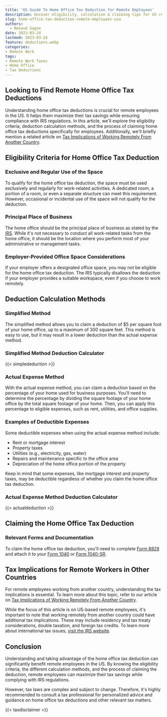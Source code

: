 ```yaml
---
title: 'US Guide To Home Office Tax Deduction for Remote Employees'
description: Uncover eligibility, calculation & claiming tips for US remote workers' home office tax deductions.
slug: home-office-tax-deduction-remote-employees-usa
authors:
  - Renaud Gagne
date: 2023-03-24
lastmod: 2023-03-24
feature: deductions.webp
categories:
- Remote Work
tags:
- Remote Work Taxes
- Home Office
- Tax Deductions
---
```

## Looking to Find Remote Home Office Tax Deductions

Understanding home office tax deductions is crucial for remote employees in the US. It helps them maximize their tax savings while ensuring compliance with IRS regulations. In this article, we'll explore the eligibility criteria, deduction calculation methods, and the process of claiming home office tax deductions specifically for employees. Additionally, we'll briefly mention a related article on [Tax Implications of Working Remotely From Another Country](https://www.remoteunbound.com/blog/remote-work-tax-implications-another-country/).

## Eligibility Criteria for Home Office Tax Deduction

### Exclusive and Regular Use of the Space

To qualify for the home office tax deduction, the space must be used exclusively and regularly for work-related activities. A dedicated room, a portion of a room, or even a separate structure can meet this requirement. However, occasional or incidental use of the space will not qualify for the deduction.

### Principal Place of Business

The home office should be the principal place of business as stated by the [IRS](https://www.irs.gov/businesses/small-businesses-self-employed/home-office-deduction). While it's not necessary to conduct all work-related tasks from the home office, it should be the location where you perform most of your administrative or management tasks.

### Employer-Provided Office Space Considerations

If your employer offers a designated office space, you may not be eligible for the home office tax deduction. The IRS typically disallows the deduction if your employer provides a suitable workspace, even if you choose to work remotely.

## Deduction Calculation Methods

### Simplified Method

The simplified method allows you to claim a deduction of $5 per square foot of your home office, up to a maximum of 300 square feet. This method is easy to use, but it may result in a lower deduction than the actual expense method.

### Simplified Method Deduction Calculator

{{< simplededuction >}}

### Actual Expense Method

With the actual expense method, you can claim a deduction based on the percentage of your home used for business purposes. You'll need to determine the percentage by dividing the square footage of your home office by the total square footage of your home. Then, you can apply this percentage to eligible expenses, such as rent, utilities, and office supplies.

### Examples of Deductible Expenses

Some deductible expenses when using the actual expense method include:

*   Rent or mortgage interest
*   Property taxes
*   Utilities (e.g., electricity, gas, water)
*   Repairs and maintenance specific to the office area
*   Depreciation of the home office portion of the property

Keep in mind that some expenses, like mortgage interest and property taxes, may be deductible regardless of whether you claim the home office tax deduction.

### Actual Expense Method Deduction Calculator
{{< actualdeduction >}}

## Claiming the Home Office Tax Deduction

### Relevant Forms and Documentation

To claim the home office tax deduction, you'll need to complete [Form 8829](https://www.irs.gov/pub/irs-pdf/f8829.pdf) and attach it to your [Form 1040](https://www.irs.gov/pub/irs-pdf/f1040.pdf) or [Form 1040-SR](https://www.irs.gov/pub/irs-pdf/f1040sr.pdf).

## Tax Implications for Remote Workers in Other Countries

For remote employees working from another country, understanding the tax implications is essential. To learn more about this topic, refer to our article on [Tax Implications of Working Remotely From Another Country](https://www.remoteunbound.com/blog/remote-work-tax-implications-another-country/).

While the focus of this article is on US-based remote employees, it's important to note that working remotely from another country could have additional tax implications. These may include residency and tax treaty considerations, double taxation, and foreign tax credits. To learn more about international tax issues, [visit the IRS website](https://www.irs.gov/individuals/international-taxpayers).

## Conclusion

Understanding and taking advantage of the home office tax deduction can significantly benefit remote employees in the US. By knowing the eligibility criteria, the different calculation methods, and the process of claiming the deduction, remote employees can maximize their tax savings while complying with IRS regulations.

However, tax laws are complex and subject to change. Therefore, it's highly recommended to consult a tax professional for personalized advice and guidance on home office tax deductions and other relevant tax matters.

{{< taxdisclaimer >}}
